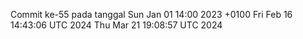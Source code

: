 Commit ke-55 pada tanggal Sun Jan 01 14:00 2023 +0100
Fri Feb 16 14:43:06 UTC 2024
Thu Mar 21 19:08:57 UTC 2024
